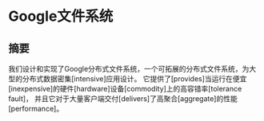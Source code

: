 # Google文件系统

## 摘要

我们设计和实现了Google分布式文件系统，一个可拓展的分布式文件系统，为大型的分布式数据密集[intensive]应用设计。
它提供了[provides]当运行在便宜[inexpensive]的硬件[hardware]设备[commodity]上的高容错率[tolerance fault]，
并且它对于大量客户端交付[delivers]了高聚合[aggregate]的性能[performance]。


